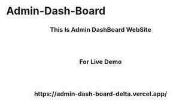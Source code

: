 # Admin-Dash-Board
<h3 align="center">This Is Admin DashBoard WebSite<h3>
  <br/>
  
<h3 align="center">For Live Demo<h3> <br/>
  
<h3 align="center">https://admin-dash-board-delta.vercel.app/<h3>

